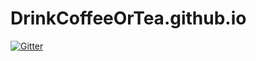 # DrinkCoffeeOrTea.github.io

[![Gitter](https://badges.gitter.im/DrinkCoffeeOrTea/Blog.svg)](https://gitter.im/DrinkCoffeeOrTea/Blog?utm_source=badge&utm_medium=badge&utm_campaign=pr-badge&utm_content=badge)